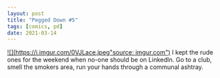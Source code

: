 ```yaml
---
layout: post
title: "Pegged Down #5"
tags: [comics, pd]
date: 2021-03-14
---
```

<!-- #86 -->
[![](https://i.imgur.com/0VJLace.jpeg"source: imgur.com")](https://i.imgur.com/0VJLace.jpeg)
I kept the rude ones for the weekend when no-one should be on LinkedIn. Go to a club, smell the smokers area, run your hands through a communal ashtray.
